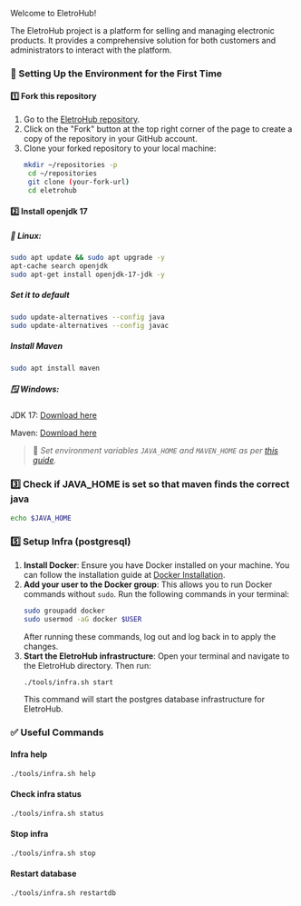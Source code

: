 Welcome to EletroHub!

The EletroHub project is a platform for selling and managing electronic products. It provides a comprehensive solution for both customers and administrators to interact with the platform.

### 🌟 Setting Up the Environment for the First Time

#### 1️⃣  Fork this repository
1. Go to the [EletroHub repository](https://github.com/NashiCodes/eletrohub).
2. Click on the "Fork" button at the top right corner of the page to create a copy of the repository in your GitHub account.
3. Clone your forked repository to your local machine:
   ```sh
   mkdir ~/repositories -p
    cd ~/repositories
    git clone (your-fork-url)
    cd eletrohub
    ```
#### 2️⃣ Install openjdk 17
##### 🐧 Linux:
```sh
sudo apt update && sudo apt upgrade -y
apt-cache search openjdk
sudo apt-get install openjdk-17-jdk -y
```
##### Set it to default
```sh
sudo update-alternatives --config java
sudo update-alternatives --config javac
```

##### Install Maven
```sh
sudo apt install maven
```

##### 🪟 Windows:
JDK 17: [Download here](https://www.oracle.com/java/technologies/downloads/#jdk17-windows)

Maven: [Download here](https://maven.apache.org/download.cgi)

> 📌 _Set environment variables `JAVA_HOME` and `MAVEN_HOME` as per [this guide](https://dicasdeprogramacao.com.br/como-instalar-o-maven-no-windows/)._

### 3️⃣ Check if JAVA_HOME is set so that maven finds the correct java

```sh
echo $JAVA_HOME
```

### 5️⃣ Setup Infra (postgresql)


1. **Install Docker**: Ensure you have Docker installed on your machine. You can follow the installation guide at [Docker Installation](https://docs.docker.com/engine/install/).
2. **Add your user to the Docker group**: This allows you to run Docker commands without `sudo`. Run the following commands in your terminal:
   ```bash
   sudo groupadd docker
   sudo usermod -aG docker $USER
   ```
   After running these commands, log out and log back in to apply the changes.
3. **Start the EletroHub infrastructure**: Open your terminal and navigate to the EletroHub directory. Then run:
   ```bash
   ./tools/infra.sh start
   ```
   This command will start the postgres database infrastructure for EletroHub.


### ✅ Useful Commands

#### Infra help
```sh
./tools/infra.sh help
```

#### Check infra status
```sh
./tools/infra.sh status
```
#### Stop infra
```sh
./tools/infra.sh stop
```
#### Restart database
```sh
./tools/infra.sh restartdb
```
